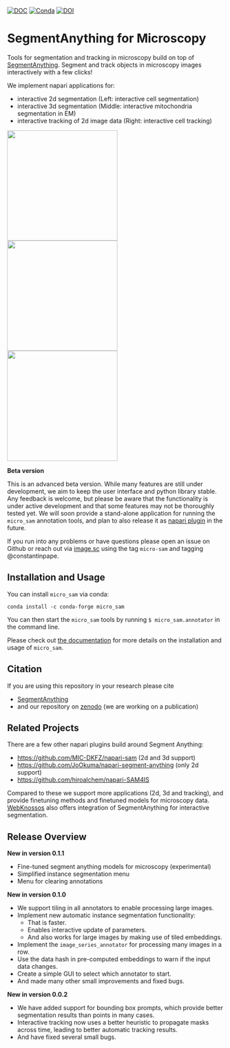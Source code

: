 [![DOC](https://shields.mitmproxy.org/badge/docs-pdoc.dev-brightgreen.svg)](https://computational-cell-analytics.github.io/micro-sam/)
[![Conda](https://anaconda.org/conda-forge/micro_sam/badges/version.svg)](https://anaconda.org/conda-forge/micro_sam)
[![DOI](https://zenodo.org/badge/DOI/10.5281/zenodo.7919746.svg)](https://doi.org/10.5281/zenodo.7919746)

# SegmentAnything for Microscopy

Tools for segmentation and tracking in microscopy build on top of [SegmentAnything](https://segment-anything.com/).
Segment and track objects in microscopy images interactively with a few clicks!

We implement napari applications for:
- interactive 2d segmentation (Left: interactive cell segmentation)
- interactive 3d segmentation (Middle: interactive mitochondria segmentation in EM)
- interactive tracking of 2d image data (Right: interactive cell tracking)

<img src="https://github.com/computational-cell-analytics/micro-sam/assets/4263537/d04cb158-9f5b-4460-98cd-023c4f19cccd" width="256">
<img src="https://github.com/computational-cell-analytics/micro-sam/assets/4263537/dfca3d9b-dba5-440b-b0f9-72a0683ac410" width="256">
<img src="https://github.com/computational-cell-analytics/micro-sam/assets/4263537/aefbf99f-e73a-4125-bb49-2e6592367a64" width="256">

**Beta version**

This is an advanced beta version. While many features are still under development, we aim to keep the user interface and python library stable.
Any feedback is welcome, but please be aware that the functionality is under active development and that some features may not be thoroughly tested yet.
We will soon provide a stand-alone application for running the `micro_sam` annotation tools, and plan to also release it as [napari plugin](https://napari.org/stable/plugins/index.html) in the future.

If you run into any problems or have questions please open an issue on Github or reach out via [image.sc](https://forum.image.sc/) using the tag `micro-sam` and tagging @constantinpape.


## Installation and Usage

You can install `micro_sam` via conda:
```
conda install -c conda-forge micro_sam
```
You can then start the `micro_sam` tools by running `$ micro_sam.annotator` in the command line.

Please check out [the documentation](https://computational-cell-analytics.github.io/micro-sam/) for more details on the installation and usage of `micro_sam`.


## Citation

If you are using this repository in your research please cite
- [SegmentAnything](https://arxiv.org/abs/2304.02643)
- and our repository on [zenodo](https://doi.org/10.5281/zenodo.7919746) (we are working on a publication)


## Related Projects

There are a few other napari plugins build around Segment Anything:
- https://github.com/MIC-DKFZ/napari-sam (2d and 3d support)
- https://github.com/JoOkuma/napari-segment-anything (only 2d support)
- https://github.com/hiroalchem/napari-SAM4IS

Compared to these we support more applications (2d, 3d and tracking), and provide finetuning methods and finetuned models for microscopy data.
[WebKnossos](https://webknossos.org/) also offers integration of SegmentAnything for interactive segmentation.


## Release Overview

**New in version 0.1.1**

- Fine-tuned segment anything models for microscopy (experimental)
- Simplified instance segmentation menu
- Menu for clearing annotations

**New in version 0.1.0**

- We support tiling in all annotators to enable processing large images.
- Implement new automatic instance segmentation functionality:
    - That is faster.
    - Enables interactive update of parameters.
    - And also works for large images by making use of tiled embeddings.
- Implement the `image_series_annotator` for processing many images in a row.
- Use the data hash in pre-computed embeddings to warn if the input data changes.
- Create a simple GUI to select which annotator to start.
- And made many other small improvements and fixed bugs.

**New in version 0.0.2**

- We have added support for bounding box prompts, which provide better segmentation results than points in many cases.
- Interactive tracking now uses a better heuristic to propagate masks across time, leading to better automatic tracking results.
- And have fixed several small bugs.


<!---
## Contributing

```
micro_sam <- library with utility functionality for using SAM for microscopy data
    /sam_annotator <- the napari plugins for annotation
```
-->
